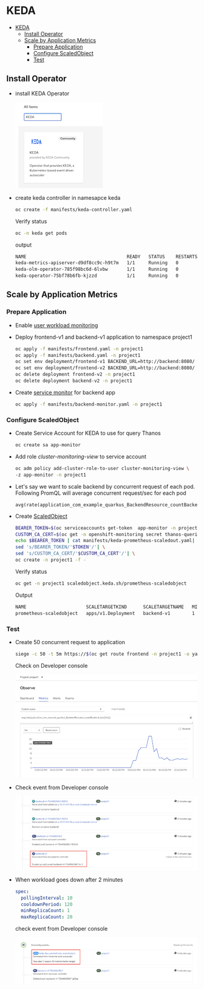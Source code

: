 # KEDA
- [KEDA](#keda)
  - [Install Operator](#install-operator)
  - [Scale by Application Metrics](#scale-by-application-metrics)
    - [Prepare Application](#prepare-application)
    - [Configure ScaledObject](#configure-scaledobject)
    - [Test](#test)

## Install Operator

- install KEDA Operator
  
  ![](images/keda-operator.png)

- create keda controller in namesapce keda
  
  ```bash
  oc create -f manifests/keda-controller.yaml
  ```
  
  Verify status

  ```bash
  oc -n keda get pods
  ```

  output
  
  ```bash
  NAME                                     READY   STATUS    RESTARTS   AGE
  keda-metrics-apiserver-d9df8cc9c-h9t7m   1/1     Running   0          1m
  keda-olm-operator-785f98bc6d-6lvbw       1/1     Running   0          29s
  keda-operator-75bf78b6fb-kjzzd           1/1     Running   0          1m
  ```

## Scale by Application Metrics

### Prepare Application
- Enable [user workload monitoring](application-metrics.md#prerequisites)
- Deploy frontend-v1 and backend-v1 application to namespace project1
  
  ```bash
  oc apply -f manifests/frontend.yaml -n project1
  oc apply -f manifests/backend.yaml -n project1
  oc set env deployment/frontend-v1 BACKEND_URL=http://backend:8080/ -n project1
  oc set env deployment/frontend-v2 BACKEND_URL=http://backend:8080/ -n project1
  oc delete deployment frontend-v2 -n project1
  oc delete deployment backend-v2 -n project1
  ```
- Create [service monitor](manifests/backend-monitor.yaml) for backend app
  
  ```bash
  oc apply -f manifests/backend-monitor.yaml -n project1
  ```

### Configure ScaledObject

- Create Service Account for KEDA to use for query Thanos
  
  ```bash
  oc create sa app-monitor
  ```

- Add role *cluster-monitoring-view* to service account
  
  ```bash
  oc adm policy add-cluster-role-to-user cluster-monitoring-view \
  -z app-monitor -n project1
  ```

- Let's say we want to scale backend by concurrent request of each pod. Following PromQL will average concurrent request/sec for each pod
  
  ```
  avg(rate(application_com_example_quarkus_BackendResource_countBackend_total[1m]))
  ```

- Create [ScaledObject](manifests/keda-prometheus-scaledout.yaml)

  ```bash
  BEARER_TOKEN=$(oc serviceaccounts get-token  app-monitor -n project1|base64)
  CUSTOM_CA_CERT=$(oc get -n openshift-monitoring secret thanos-querier-tls -o jsonpath="{.data['tls\.crt']}")
  echo $BEARER_TOKEN | cat manifests/keda-prometheus-scaledout.yaml| \
  sed 's/BEARER_TOKEN/'$TOKEN'/'| \
  sed 's/CUSTOM_CA_CERT/'$CUSTOM_CA_CERT'/'| \
  oc create -n project1 -f -
  ```

  Verify status

  ```bash
  oc get -n project1 scaledobject.keda.sh/prometheus-scaledobject
  ```

  Output

  ```bash
  NAME                      SCALETARGETKIND      SCALETARGETNAME   MIN   MAX   TRIGGERS     AUTHENTICATION    READY   ACTIVE   FALLBACK   AGE
  prometheus-scaledobject   apps/v1.Deployment   backend-v1        1     20    prometheus   keda-prom-creds   True    False    False      2m
  ```

### Test

- Create 50 concurrent request to application
  
  ```bash
  siege -c 50 -t 5m https://$(oc get route frontend -n project1 -o yaml -o jsonpath='{.spec.host}')
  ```

  Check on Developer console

  ![](metrics/../images/keda-observe-app-metrics.png)

- Check event from Developer console
  
  ![](images/keda-scale-up.png)

- When workload goes down after 2 minutes
  
  ```yaml
  spec:
    pollingInterval: 10
    cooldownPeriod: 120
    minReplicaCount: 1
    maxReplicaCount: 20  
  ```

  check event from Developer console

  ![](images/keda-scale-down.png)

